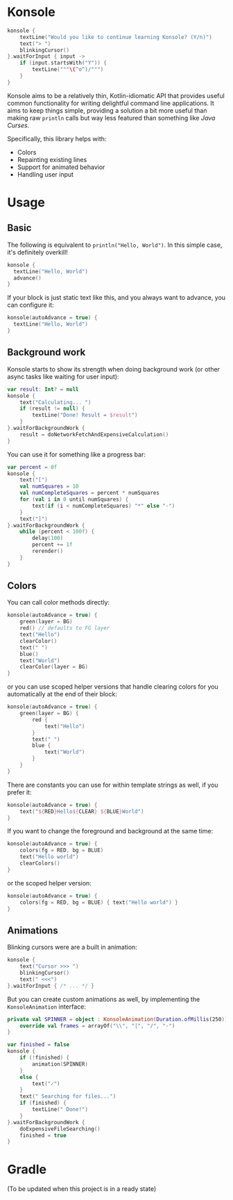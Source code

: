 # Konsole

```kotlin
konsole {
    textLine("Would you like to continue learning Konsole? (Y/n)")
    text("> ")
    blinkingCursor()
}.waitForInput { input ->
    if (input.startsWith("Y")) {
        textLine("""\(^o^)/""") 
    }
}
```

Konsole aims to be a relatively thin, Kotlin-idiomatic API that provides useful common functionality for writing
delightful command line applications. It aims to keep things simple, providing a solution a bit more useful than making
raw `println` calls but way less featured than something like _Java Curses_.

Specifically, this library helps with:

* Colors
* Repainting existing lines
* Support for animated behavior
* Handling user input

# Usage

## Basic

The following is equivalent to `println("Hello, World")`. In this simple case, it's definitely overkill!

```kotlin
konsole {
  textLine("Hello, World")
  advance()
}
```

If your block is just static text like this, and you always want to advance, you can configure it:

```kotlin
konsole(autoAdvance = true) {
  textLine("Hello, World")
}
```

## Background work

Konsole starts to show its strength when doing background work (or other async tasks like waiting for user input):

```kotlin
var result: Int? = null
konsole {
    text("Calculating... ")
    if (result != null) {
        textLine("Done! Result = $result")
    }
}.waitForBackgroundWork {
    result = doNetworkFetchAndExpensiveCalculation()
}
```

You can use it for something like a progress bar:

```kotlin
var percent = 0f
konsole {
    text("[")
    val numSquares = 10
    val numCompleteSquares = percent * numSquares
    for (val i in 0 until numSquares) {
        text(if (i < numCompleteSquares) "*" else "-")
    }
    text("]")
}.waitForBackgroundWork {
    while (percent < 100f) {
        delay(100)
        percent += 1f
        rerender()
    }
}
```

## Colors

You can call color methods directly:

```kotlin
konsole(autoAdvance = true) {
    green(layer = BG)
    red() // defaults to FG layer
    text("Hello")
    clearColor()
    text(" ")
    blue()
    text("World")
    clearColor(layer = BG)
}
```

or you can use scoped helper versions that handle clearing colors for you automatically at the end of their block:

```kotlin
konsole(autoAdvance = true) {
    green(layer = BG) {
        red {
            text("Hello")
        }
        text(" ")
        blue {
            text("World")
        }
    }
}
```

There are constants you can use for within template strings as well, if you prefer it:

```kotlin
konsole(autoAdvance = true) {
    text("${RED}Hello${CLEAR} ${BLUE}World")
}
```

If you want to change the foreground and background at the same time:

```kotlin
konsole(autoAdvance = true) {
    colors(fg = RED, bg = BLUE)
    text("Hello world")
    clearColors()
}
```

or the scoped helper version:

```kotlin
konsole(autoAdvance = true) {
    colors(fg = RED, bg = BLUE) { text("Hello world") }
}
```

## Animations

Blinking cursors were are a built in animation:

```kotlin
konsole {
    text("Cursor >>> ")
    blinkingCursor()
    text(" <<<")
}.waitForInput { /* ... */ }
```

But you can create custom animations as well, by implementing the `KonsoleAnimation` interface:

```kotlin
private val SPINNER = object : KonsoleAnimation(Duration.ofMillis(250)) {
    override val frames = arrayOf("\\", "|", "/", "-") 
}

var finished = false
konsole {
    if (!finished) {
        animation(SPINNER)
    }
    else {
        text("✓")
    }
    text(" Searching for files...")
    if (finished) {
        textLine(" Done!")
    }
}.waitForBackgroundWork {
    doExpensiveFileSearching()
    finished = true
}
```

# Gradle

(To be updated when this project is in a ready state)

